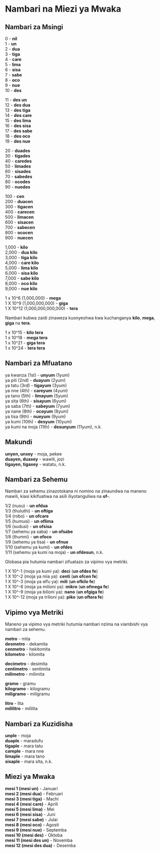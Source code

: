 <h1>Nambari na Miezi ya Mwaka</h1>
<p>
</p>
<h2>Nambari za Msingi</h2>
<p>0 - <strong>nil</strong><br /> 1 - <strong>un</strong><br /> 2 - <strong>dua</strong><br /> 3 -
	<strong>tiga</strong><br /> 4 - <strong>care</strong><br /> 5 - <strong>lima</strong><br /> 6 -
	<strong>sisa</strong><br /> 7 - <strong>sabe</strong><br /> 8 - <strong>oco</strong><br /> 9 -
	<strong>nue</strong><br /> 10 - <strong>des</strong></p>
<p>11 - <strong>des un</strong><br /> 12 - <strong>des dua</strong><br /> 13 - <strong>des tiga</strong><br /> 14 -
	<strong>des care</strong><br /> 15 - <strong>des lima</strong><br /> 16 - <strong>des sisa</strong><br /> 17 -
	<strong>des sabe</strong><br /> 18 - <strong>des oco</strong><br /> 19 - <strong>des nue</strong></p>
<p>20 - <strong>duades</strong><br /> 30 - <strong>tigades</strong><br /> 40 - <strong>caredes</strong><br /> 50 -
	<strong>limades</strong><br /> 60 - <strong>sisades</strong><br /> 70 - <strong>sabedes</strong><br /> 80 -
	<strong>ocodes</strong><br /> 90 - <strong>nuedes</strong></p>
<p>100 - <strong>cen</strong><br /> 200 - <strong>duacen</strong><br /> 300 - <strong>tigacen</strong><br /> 400 -
	<strong>carecen</strong><br /> 500 - <strong>limacen</strong><br /> 600 - <strong>sisacen</strong><br /> 700 -
	<strong>sabecen</strong><br /> 800 - <strong>ococen</strong><br /> 900 - <strong>nuecen</strong></p>
<p>1,000 - <strong>kilo</strong><br /> 2,000 - <strong>dua kilo</strong><br /> 3,000 - <strong>tiga kilo</strong><br />
	4,000 - <strong>care kilo</strong><br /> 5,000 - <strong>lima kilo</strong><br /> 6,000 - <strong>sisa
		kilo</strong><br /> 7,000 - <strong>sabe kilo</strong><br /> 8,000 - <strong>oco kilo</strong><br /> 9,000 -
	<strong>nue kilo</strong></p>
<p>1 x 10^6 (1,000,000) - <strong>mega</strong><br /> 1 X 10^9 (1,000,000,000) - <strong>giga</strong><br /> 1 X 10^12
	(1,000,000,000,000) - <strong>tera</strong> </p>
<p>Nambari kubwa zaidi zinaweza kuonyeshwa kwa kuchanganya <strong>kilo</strong>, <strong>mega</strong>,
	<strong>giga</strong> na <strong>tera</strong>.</p>
<p>1 x 10^15 - <strong>kilo tera</strong><br /> 1 x 10^18 - <strong>mega tera</strong><br /> 1 x 10^21 - <strong>giga
		tera</strong><br /> 1 x 10^24 - <strong>tera tera</strong> </p>
<h2>Nambari za Mfuatano</h2>
<p>ya kwanza (1st) - <strong>unyum</strong> (1yum)<br /> ya pili (2nd) - <strong>duayum</strong> (2yum)<br /> ya tatu
	(3rd) - <strong>tigayum</strong> (3yum)<br /> ya nne (4th) - <strong>careyum</strong> (4yum)<br /> ya tano (5th) -
	<strong>limayum</strong> (5yum)<br /> ya sita (6th) - <strong>sisayum</strong> (6yum)<br /> ya saba (7th) -
	<strong>sabeyum</strong> (7yum)<br /> ya nane (8th) - <strong>ocoyum</strong> (8yum)<br /> ya tisa (9th) -
	<strong>nueyum</strong> (9yum)<br /> ya kumi (10th) - <strong>desyum</strong> (10yum)<br /> ya kumi na moja (11th) -
	<strong>desunyum</strong> (11yum), n.k.</p>
<h2>Makundi</h2>
<p><strong>unyen, unxey</strong> - moja, pekee<br />
	<strong>duayen, duaxey</strong> - wawili, jozi<br />
	<strong>tigayen, tigaxey</strong> - watatu, n.k.
</p>
<h2>Nambari za Sehemu</h2>
<p>Nambari za sehemu zinazotokana ni nomino na zinaundwa na maneno mawili, kiasi kikifuatiwa na asili iliyotanguliwa na
	<strong>of-</strong>.</p>
<p>1/2 (nusu) - <strong>un ofdua</strong><br /> 1/3 (thuluthi) - <strong>un oftiga</strong><br /> 1/4 (robo) -
	<strong>un ofcare</strong><br /> 1/5 (humusi) - <strong>un oflima</strong><br /> 1/6 (sudusi) - <strong>un
		ofsisa</strong><br /> 1/7 (sehemu ya saba) - <strong>un ofsabe</strong><br /> 1/8 (thumni) - <strong>un
		ofoco</strong><br /> 1/9 (sehemu ya tisa) - <strong>un ofnue</strong><br /> 1/10 (sehemu ya kumi) - <strong>un
		ofdes</strong><br /> 1/11 (sehemu ya kumi na moja) - <strong>un ofdesun</strong>, n.k.</p>
<p>Globasa pia hutumia nambari zifuatazo za vipimo vya metriki. </p>
<p>1 X 10^-1 (moja ya kumi ya): <strong>deci</strong> (<strong>un ofdes fe</strong>)<br /> 1 X 10^-2 (moja ya mia ya):
	<strong>centi</strong> (<strong>un ofcen fe</strong>)<br /> 1 X 10^-3 (moja ya elfu ya): <strong>mili</strong>
	(<strong>un ofkilo fe</strong>)<br /> 1 X 10^-6 (moja ya milioni ya): <strong>mikro</strong> (<strong>un ofmega
		fe</strong>)<br /> 1 X 10^-9 (moja ya bilioni ya): <strong>nano</strong> (<strong>un ofgiga fe</strong>)<br /> 1
	X 10^-12 (moja ya trilioni ya): <strong>piko</strong> (<strong>un oftera fe</strong>)</p>
<h2>Vipimo vya Metriki</h2>
<p>Maneno ya vipimo vya metriki hutumia nambari nzima na viambishi vya nambari za sehemu.</p>
<p><strong>metro</strong> - mita<br />
	<strong>desmetro</strong> - dekamita<br />
	<strong>cenmetro</strong> - hekitomita<br />
	<strong>kilometro</strong> - kilomita
</p>
<p><strong>decimetro</strong> - desimita<br />
	<strong>centimetro</strong> - sentimita<br />
	<strong>milimetro</strong> - milimita
</p>
<p><strong>gramo</strong> - gramu<br />
	<strong>kilogramo</strong> - kilogramu<br />
	<strong>miligramo</strong> - miligramu
</p>
<p><strong>litro</strong> - lita<br />
	<strong>mililitro</strong> - mililita
</p>
<h2>Nambari za Kuzidisha</h2>
<p><strong>unple</strong> - moja<br />
	<strong>duaple</strong> - maradufu<br />
	<strong>tigaple</strong> - mara tatu<br />
	<strong>careple</strong> - mara nne<br />
	<strong>limaple</strong> - mara tano<br />
	<strong>sisaple</strong> - mara sita, n.k.
</p>
<h2>Miezi ya Mwaka</h2>
<p><strong>mesi 1 (mesi un)</strong> - Januari<br />
	<strong>mesi 2 (mesi dua)</strong> - Februari<br />
	<strong>mesi 3 (mesi tiga)</strong> - Machi<br />
	<strong>mesi 4 (mesi care)</strong> - Aprili<br />
	<strong>mesi 5 (mesi lima)</strong> - Mei<br />
	<strong>mesi 6 (mesi sisa)</strong> - Juni<br />
	<strong>mesi 7 (mesi sabe)</strong> - Julai<br />
	<strong>mesi 8 (mesi oco)</strong> - Agosti<br />
	<strong>mesi 9 (mesi nue)</strong> - Septemba<br />
	<strong>mesi 10 (mesi des)</strong> - Oktoba<br />
	<strong>mesi 11 (mesi des un)</strong> - Novemba<br />
	<strong>mesi 12 (mesi des dua)</strong> - Desemba
</p>
<p></p>
